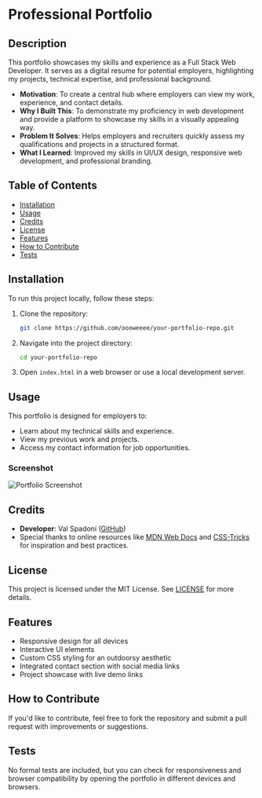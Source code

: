 # Professional Portfolio

## Description

This portfolio showcases my skills and experience as a Full Stack Web Developer. It serves as a digital resume for potential employers, highlighting my projects, technical expertise, and professional background. 

- **Motivation**: To create a central hub where employers can view my work, experience, and contact details.
- **Why I Built This**: To demonstrate my proficiency in web development and provide a platform to showcase my skills in a visually appealing way.
- **Problem It Solves**: Helps employers and recruiters quickly assess my qualifications and projects in a structured format.
- **What I Learned**: Improved my skills in UI/UX design, responsive web development, and professional branding.

## Table of Contents

- [Installation](#installation)
- [Usage](#usage)
- [Credits](#credits)
- [License](#license)
- [Features](#features)
- [How to Contribute](#how-to-contribute)
- [Tests](#tests)

## Installation

To run this project locally, follow these steps:

1. Clone the repository:
   ```sh
   git clone https://github.com/oooweeee/your-portfolio-repo.git
   ```
2. Navigate into the project directory:
   ```sh
   cd your-portfolio-repo
   ```
3. Open `index.html` in a web browser or use a local development server.

## Usage

This portfolio is designed for employers to:

- Learn about my technical skills and experience.
- View my previous work and projects.
- Access my contact information for job opportunities.

### Screenshot

![Portfolio Screenshot](assets/images/screenshot.png)

## Credits

- **Developer**: Val Spadoni ([GitHub](https://github.com/oooweeee))
- Special thanks to online resources like [MDN Web Docs](https://developer.mozilla.org/) and [CSS-Tricks](https://css-tricks.com/) for inspiration and best practices.

## License

This project is licensed under the MIT License. See [LICENSE](LICENSE) for more details.

## Features

- Responsive design for all devices
- Interactive UI elements
- Custom CSS styling for an outdoorsy aesthetic
- Integrated contact section with social media links
- Project showcase with live demo links

## How to Contribute

If you'd like to contribute, feel free to fork the repository and submit a pull request with improvements or suggestions.

## Tests

No formal tests are included, but you can check for responsiveness and browser compatibility by opening the portfolio in different devices and browsers.
